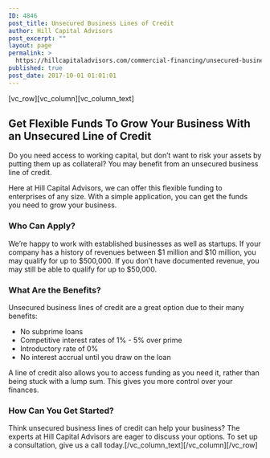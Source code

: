 ```yaml
---
ID: 4846
post_title: Unsecured Business Lines of Credit
author: Hill Capital Advisors
post_excerpt: ""
layout: page
permalink: >
  https://hillcapitaladvisors.com/commercial-financing/unsecured-business-lines-of-credit/
published: true
post_date: 2017-10-01 01:01:01
---
```

<p>[vc_row][vc_column][vc_column_text]</p>
<h2>Get Flexible Funds To Grow Your Business With an Unsecured Line of Credit</h2>
<p>Do you need access to working capital, but don’t want to risk your assets by putting them up as collateral? You may benefit from an unsecured business line of credit.</p>
<p>Here at Hill Capital Advisors, we can offer this flexible funding to enterprises of any size. With a simple application, you can get the funds you need to grow your business.</p>
<h3>Who Can Apply?</h3>
<p>We’re happy to work with established businesses as well as startups. If your company has a history of revenues between $1 million and $10 million, you may qualify for up to $500,000. If you don’t have documented revenue, you may still be able to qualify for up to $50,000.</p>
<h3>What Are the Benefits?</h3>
<p>Unsecured business lines of credit are a great option due to their many benefits:</p>
<ul>
<li>No subprime loans</li>
<li>Competitive interest rates of 1% - 5% over prime</li>
<li>Introductory rate of 0%</li>
<li>No interest accrual until you draw on the loan</li>
</ul>
<p>A line of credit also allows you to access funding as you need it, rather than being stuck with a lump sum. This gives you more control over your finances.</p>
<h3>How Can You Get Started?</h3>
<p>Think unsecured business lines of credit can help your business? The experts at Hill Capital Advisors are eager to discuss your options. To set up a consultation, give us a call today.[/vc_column_text][/vc_column][/vc_row]</p>